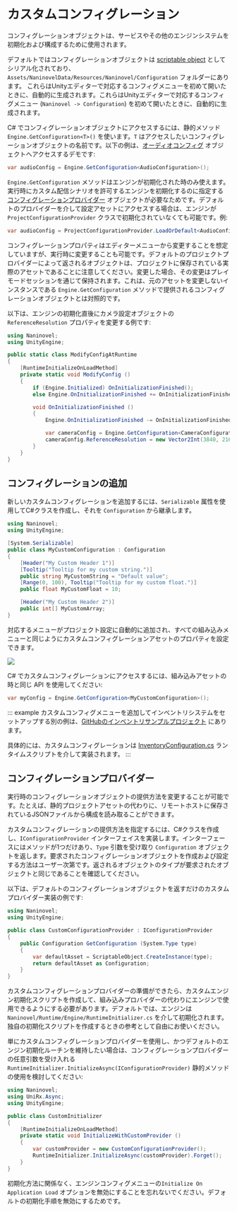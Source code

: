 ﻿# カスタムコンフィグレーション

コンフィグレーションオブジェクトは、サービスやその他のエンジンシステムを初期化および構成するために使用されます。

デフォルトではコンフィグレーションオブジェクトは [scriptable object](https://docs.unity3d.com/Manual/class-ScriptableObject.html) としてシリアル化されており、`Assets/NaninovelData/Resources/Naninovel/Configuration` フォルダーにあります。 これらはUnityエディターで対応するコンフィグメニューを初めて開いたときに、自動的に生成されます。これらはUnityエディターで対応するコンフィグメニュー (`Naninovel -> Configuration`) を初めて開いたときに、自動的に生成されます。

C# でコンフィグレーションオブジェクトにアクセスするには、静的メソッド `Engine.GetConfiguration<T>()` を使います。`T` はアクセスしたいコンフィグレーションオブジェクトの名前です。以下の例は、[オーディオコンフィグ](/ja/guide/configuration.md#audio) オブジェクトへアクセスするデモです:

```csharp
var audioConfig = Engine.GetConfiguration<AudioConfiguration>();
```  

`Engine.GetConfiguration` メソッドはエンジンが初期化された時のみ使えます。実行時にカスタム配信シナリオを許可するエンジンを初期化するのに指定する [コンフィグレーションプロバイダー](/ja/guide/custom-configuration.md#コンフィグレーションプロバイダー) オブジェクトが必要なためです。デフォルトのプロバイダーを介して設定アセットにアクセスする場合は、エンジンが `ProjectConfigurationProvider` クラスで初期化されていなくても可能です。例:

```csharp
var audioConfig = ProjectConfigurationProvider.LoadOrDefault<AudioConfiguration>();
```

コンフィグレーションプロパティはエディターメニューから変更することを想定していますが、実行時に変更することも可能です。デフォルトのプロジェクトプロバイダーによって返されるオブジェクトは、プロジェクトに保存されている実際のアセットであることに注意してください。変更した場合、その変更はプレイモードセッションを通じて保持されます。これは、元のアセットを変更しないインスタンスである `Engine.GetConfiguration` メソッドで提供されるコンフィグレーションオブジェクトとは対照的です。

以下は、エンジンの初期化直後にカメラ設定オブジェクトの `ReferenceResolution` プロパティを変更する例です:

```csharp
using Naninovel;
using UnityEngine;

public static class ModifyConfigAtRuntime
{
    [RuntimeInitializeOnLoadMethod]
    private static void ModifyConfig ()
    {
        if (Engine.Initialized) OnInitializationFinished();
        else Engine.OnInitializationFinished += OnInitializationFinished;

        void OnInitializationFinished ()
        {
            Engine.OnInitializationFinished -= OnInitializationFinished;

            var cameraConfig = Engine.GetConfiguration<CameraConfiguration>();
            cameraConfig.ReferenceResolution = new Vector2Int(3840, 2160);
        }
    }
}
```

## コンフィグレーションの追加

新しいカスタムコンフィグレーションを追加するには、`Serializable` 属性を使用してC#クラスを作成し、それを `Configuration` から継承します。

```csharp
using Naninovel;
using UnityEngine;

[System.Serializable]
public class MyCustomConfiguration : Configuration
{
    [Header("My Custom Header 1")]
    [Tooltip("Tooltip for my custom string.")]
    public string MyCustomString = "Default value";
    [Range(0, 100), Tooltip("Tooltip for my custom float.")]
    public float MyCustomFloat = 10;

    [Header("My Custom Header 2")]
    public int[] MyCustomArray;
}
```

対応するメニューがプロジェクト設定に自動的に追加され、すべての組み込みメニューと同じようにカスタムコンフィグレーションアセットのプロパティを設定できます。

![](https://i.gyazo.com/c1163bba83f5d2b6286b100e837bca40.png)

C# でカスタムコンフィグレーションにアクセスするには、組み込みアセットの時と同じ API を使用してください:

```csharp
var myConfig = Engine.GetConfiguration<MyCustomConfiguration>();
```

::: example
カスタムコンフィグメニューを追加してインベントリシステムをセットアップする別の例は、[GitHubのインベントリサンプルプロジェクト](https://github.com/Elringus/NaninovelInventory) にあります。

具体的には、カスタムコンフィグレーションは [InventoryConfiguration.cs](https://github.com/Elringus/NaninovelInventory/blob/master/Assets/NaninovelInventory/Runtime/InventoryConfiguration.cs) ランタイムスクリプトを介して実装されます。
:::

## コンフィグレーションプロバイダー

実行時のコンフィグレーションオブジェクトの提供方法を変更することが可能です。たとえば、静的プロジェクトアセットの代わりに、リモートホストに保存されているJSONファイルから構成を読み取ることができます。

カスタムコンフィグレーションの提供方法を指定するには、C#クラスを作成し、`IConfigurationProvider` インターフェイスを実装します。インターフェースにはメソッドが1つだけあり、`Type` 引数を受け取り `Configuration` オブジェクトを返します。要求されたコンフィグレーションオブジェクトを作成および設定する方法はユーザー次第です。返されるオブジェクトのタイプが要求されたオブジェクトと同じであることを確認してください。

以下は、デフォルトのコンフィグレーションオブジェクトを返すだけのカスタムプロバイダー実装の例です:

```csharp
using Naninovel;
using UnityEngine;

public class CustomConfigurationProvider : IConfigurationProvider
{
    public Configuration GetConfiguration (System.Type type)
    {
        var defaultAsset = ScriptableObject.CreateInstance(type);
        return defaultAsset as Configuration;
    }
}
```

カスタムコンフィグレーションプロバイダーの準備ができたら、カスタムエンジン初期化スクリプトを作成して、組み込みプロバイダーの代わりにエンジンで使用できるようにする必要があります。デフォルトでは、エンジンは `Naninovel/Runtime/Engine/RuntimeInitializer.cs` を介して初期化されます。独自の初期化スクリプトを作成するときの参考として自由にお使いください。

単にカスタムコンフィグレーションプロバイダーを使用し、かつデフォルトのエンジン初期化ルーチンを維持したい場合は、コンフィグレーションプロバイダーの任意引数を受け入れる `RuntimeInitializer.InitializeAsync(IConfigurationProvider)` 静的メソッドの使用を検討してください:

```csharp
using Naninovel;
using UniRx.Async;
using UnityEngine;

public class CustomInitializer
{
    [RuntimeInitializeOnLoadMethod]
    private static void InitializeWithCustomProvider ()
    {
        var customProvider = new CustomConfigurationProvider();
        RuntimeInitializer.InitializeAsync(customProvider).Forget();
    }
}
```

初期化方法に関係なく、エンジンコンフィグメニューの`Initialize On Application Load` オプションを無効にすることを忘れないでください。デフォルトの初期化手順を無効にするためです。
